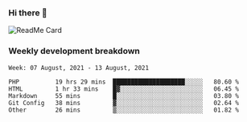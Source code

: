 ### Hi there 👋

<!--
**itzcy/itzcy** is a ✨ _special_ ✨ repository because its `README.md` (this file) appears on your GitHub profile.

Here are some ideas to get you started:

- 🔭 I’m currently working on ...
- 🌱 I’m currently learning ...
- 👯 I’m looking to collaborate on ...
- 🤔 I’m looking for help with ...
- 💬 Ask me about ...
- 📫 How to reach me: ...
- 😄 Pronouns: ...
- ⚡ Fun fact: ...
-->
![ReadMe Card](https://github-readme-stats.vercel.app/api?username=itzcy&show_icons=true&title_color=2d3198&icon_color=797cb8&text_color=24292e&bg_color=f6f8fa)

### Weekly development breakdown
<!--START_SECTION:waka-->
```text
Week: 07 August, 2021 - 13 August, 2021

PHP          19 hrs 29 mins  ████████████████████░░░░░   80.60 % 
HTML         1 hr 33 mins    █▓░░░░░░░░░░░░░░░░░░░░░░░   06.45 % 
Markdown     55 mins         █░░░░░░░░░░░░░░░░░░░░░░░░   03.80 % 
Git Config   38 mins         ▓░░░░░░░░░░░░░░░░░░░░░░░░   02.64 % 
Other        26 mins         ▒░░░░░░░░░░░░░░░░░░░░░░░░   01.82 % 
```
<!--END_SECTION:waka-->
